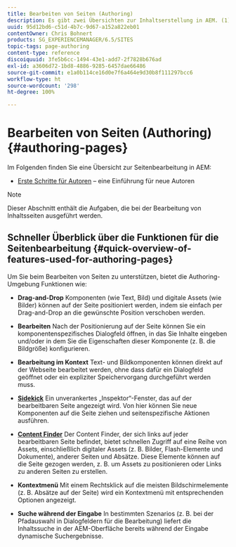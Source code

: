 ```yaml
---
title: Bearbeiten von Seiten (Authoring)
description: Es gibt zwei Übersichten zur Inhaltserstellung in AEM. (1) Erste Schritte für Autoren – eine Einführung für neue Autoren, und (2) Kurzanleitung zur Seitenbearbeitung (Authoring) – eine (allgemeine) Kurzanleitung zu den wichtigsten Aktionen.
uuid: 95d12bd6-c51d-4b7c-9d67-a152a822eb01
contentOwner: Chris Bohnert
products: SG_EXPERIENCEMANAGER/6.5/SITES
topic-tags: page-authoring
content-type: reference
discoiquuid: 3fe5b6cc-1494-43e1-add7-2f7828b676ad
exl-id: a3606d72-1bd8-4886-9285-6457dae66486
source-git-commit: e1a0b114ce16d0e7f6a464e9d30b8f111297bcc6
workflow-type: ht
source-wordcount: '298'
ht-degree: 100%

---
```


# Bearbeiten von Seiten (Authoring){#authoring-pages}

Im Folgenden finden Sie eine Übersicht zur Seitenbearbeitung in AEM:

* [Erste Schritte für Autoren](/help/sites-classic-ui-authoring/classic-page-author-first-steps.md) – eine Einführung für neue Autoren

>[!NOTE]
>
>Dieser Abschnitt enthält die Aufgaben, die bei der Bearbeitung von Inhaltsseiten ausgeführt werden. <!-- There are many additional features closely related to page authoring, these are covered under [Site and Page Features](/sites-classic-ui-authoring/classic-feature.md). -->

## Schneller Überblick über die Funktionen für die Seitenbearbeitung {#quick-overview-of-features-used-for-authoring-pages}

Um Sie beim Bearbeiten von Seiten zu unterstützen, bietet die Authoring-Umgebung Funktionen wie:

* **Drag-and-Drop**
Komponenten (wie Text, Bild) und digitale Assets (wie Bilder) können auf der Seite positioniert werden, indem sie einfach per Drag-and-Drop an die gewünschte Position verschoben werden.

* **Bearbeiten**
Nach der Positionierung auf der Seite können Sie ein komponentenspezifisches Dialogfeld öffnen, in das Sie Inhalte eingeben und/oder in dem Sie die Eigenschaften dieser Komponente (z. B. die Bildgröße) konfigurieren.

* **Bearbeitung im Kontext**
Text- und Bildkomponenten können direkt auf der Webseite bearbeitet werden, ohne dass dafür ein Dialogfeld geöffnet oder ein expliziter Speichervorgang durchgeführt werden muss.

* **[Sidekick](/help/sites-classic-ui-authoring/classic-page-author-env-tools.md#sidekickclassicui)**
Ein unverankertes „Inspektor“-Fenster, das auf der bearbeitbaren Seite angezeigt wird. Von hier können Sie neue Komponenten auf die Seite ziehen und seitenspezifische Aktionen ausführen.

* **[Content Finder](/help/sites-classic-ui-authoring/classic-page-author-env-tools.md#thecontentfinderclassicui)** 
Der Content Finder, der sich links auf jeder bearbeitbaren Seite befindet, bietet schnellen Zugriff auf eine Reihe von Assets, einschließlich digitaler Assets (z. B. Bilder, Flash-Elemente und Dokumente), anderer Seiten und Absätze. Diese Elemente können auf die Seite gezogen werden, z. B. um Assets zu positionieren oder Links zu anderen Seiten zu erstellen.

* **Kontextmenü**
Mit einem Rechtsklick auf die meisten Bildschirmelemente (z. B. Absätze auf der Seite) wird ein Kontextmenü mit entsprechenden Optionen angezeigt.

* **Suche während der Eingabe**
In bestimmten Szenarios (z. B. bei der Pfadauswahl in Dialogfeldern für die Bearbeitung) liefert die Inhaltssuche in der AEM-Oberfläche bereits während der Eingabe dynamische Suchergebnisse.
